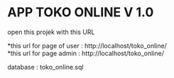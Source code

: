 APP TOKO ONLINE V 1.0
============

open this projek with this URL <br>

*this url for page of user : http://localhost/toko_online/ <br>
*this url for page admin : http://localhost/toko_online/ <br>

database : toko_online.sql


